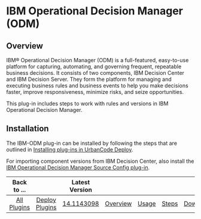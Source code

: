 
IBM Operational Decision Manager (ODM)
======================================

Overview
--------

IBM® Operational Decision Manager (ODM) is a full-featured, easy-to-use platform for capturing, automating, and governing frequent, repeatable business decisions. It consists of two components, IBM Decision Center and IBM Decision Server. They form the platform for managing and executing business rules and business events to help you make decisions faster, improve responsiveness, minimize risks, and seize opportunities.

This plug-in includes steps to work with rules and versions in IBM Operational Decision Manager.

Installation
------------

The IBM-ODM plug-in can be installed by following the steps that are outlined in [Installing plug-ins in UrbanCode Deploy](https://community.ibm.com/community/user/wasdevops/blogs/laurel-dickson-bull1/2022/06/13/install-plugins "Installing plug-ins in UrbanCode Deploy").

For importing component versions from IBM Decision Center, also install the [IBM Operational Decision Manager Source Config plug-in](https://urbancode.github.io/IBM-UCx-PLUGIN-DOCS/UCD/ibm-odm-source-config/ "IBM Operational Decision Manager Source Config plug-in").




|Back to ...||Latest Version|||||
| :---: | :---: | :---: | :---: | :---: | :---: | :---: |
|[All Plugins](../../index.md)|[Deploy Plugins](../README.md)|[14.1143098](https://raw.githubusercontent.com/UrbanCode/IBM-UCD-PLUGINS/main/files/ibm-odm/ucd-ibm-odm-14.1143098.zip)|[Overview](overview.md)|[Usage](usage.md)|[Steps](steps.md)|[Downloads](downloads.md)|
